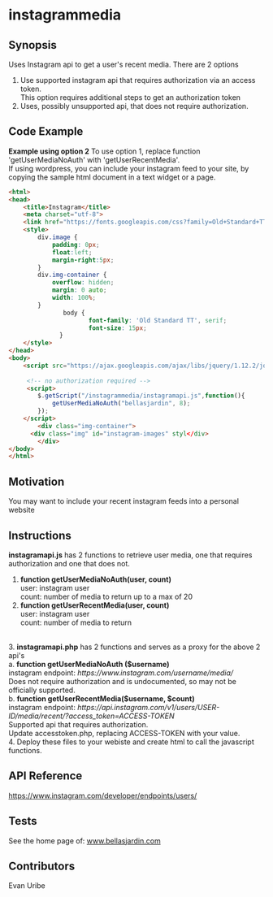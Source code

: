 # instagrammedia
## Synopsis
Uses Instagram api to get a user's recent media.  There are 2 options<br>
1. Use supported instagram api that requires authorization via an  access token.<br>
   This option requires additional steps to get an authorization token<br>
2. Uses, possibly unsupported api, that does not require authorization.


## Code Example
<strong>Example using option 2</strong>
To use option 1, replace function 'getUserMediaNoAuth' with 'getUserRecentMedia'.<br>
If using wordpress, you can include your instagram feed to your site, by copying the sample html document in a text widget or a page. 

```html
<html>
<head>
	<title>Instagram</title>
	<meta charset="utf-8">
	<link href="https://fonts.googleapis.com/css?family=Old+Standard+TT" rel="stylesheet">  
	<style>
		div.image {
			padding: 0px;
			float:left;
			margin-right:5px;
		}
		div.img-container {
			overflow: hidden;
			margin: 0 auto;
 			width: 100%;
		}
               body {
                      font-family: 'Old Standard TT', serif;
                      font-size: 15px;
              }
	</style>
</head>
<body>
	<script src="https://ajax.googleapis.com/ajax/libs/jquery/1.12.2/jquery.min.js"></script>
	
	 <!-- no authorization required -->
	 <script>	
		$.getScript("/instagrammedia/instagramapi.js",function(){
			getUserMediaNoAuth("bellasjardin", 8); 
		});			
	</script>
        <div class="img-container">
	  <div class="img" id="instagram-images" styl</div>
        </div>
</body>
</html>
```
## Motivation
You may want to include your recent instagram feeds into a personal website

## Instructions
<strong>instagramapi.js</strong> has 2 functions to retrieve user media, one that requires authorization and one that does not.<br>
1. <strong>function getUserMediaNoAuth(user, count)</strong><br> 
   user: instagram user<br>
   count: number of media to return up to a max of 20<br>
2. <strong>function getUserRecentMedia(user, count)</strong><br>
   user: instagram user<br>
   count: number of media to return <br>
 <br>
3. <strong>instagramapi.php</strong> has 2 functions and serves as a proxy for the above 2 api's <br>
a. <strong>function getUserMediaNoAuth ($username)</strong><br>
   instagram endpoint: <i>https://www.instagram.com/username/media/</i><br>
   Does not require authorization and is undocumented, so may not be officially supported. <br>
b. <strong>function getUserRecentMedia($username, $count)</strong><br>
   instagram endpoint: <i>https://api.instagram.com/v1/users/USER-ID/media/recent/?access_token=ACCESS-TOKEN</i><br>
   Supported api that requires authorization.  <br>
   Update accesstoken.php, replacing ACCESS-TOKEN with your value.<br>
4. Deploy these files to your webiste and create html to call the javascript functions. 
   

## API Reference
https://www.instagram.com/developer/endpoints/users/

## Tests
See the home page of:  www.bellasjardin.com 

## Contributors
Evan Uribe


